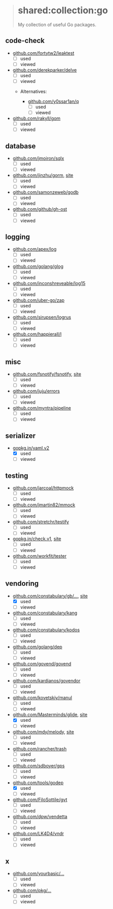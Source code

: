 > # shared:collection:go
>
> My collection of useful Go packages.

## code-check

- [github.com/fortytw2/leaktest](https://github.com/fortytw2/leaktest)
  - [ ] used
  - [ ] viewed

- [github.com/derekparker/delve](https://github.com/derekparker/delve)
  - [ ] used
  - [ ] viewed

  - Alternatives:

    - [github.com/y0ssar1an/q](https://github.com/y0ssar1an/q)
      - [ ] used
      - [ ] viewed

- [github.com/rakyll/gom](https://github.com/rakyll/gom)
  - [ ] used
  - [ ] viewed

## database

- [github.com/jmoiron/sqlx](https://github.com/jmoiron/sqlx)
  - [ ] used
  - [ ] viewed

- [github.com/jinzhu/gorm](https://github.com/jinzhu/gorm), [site](http://jinzhu.me/gorm/)
  - [ ] used
  - [ ] viewed

- [github.com/samonzeweb/godb](https://github.com/samonzeweb/godb)
  - [ ] used
  - [ ] viewed

- [github.com/github/gh-ost](https://github.com/github/gh-ost)
  - [ ] used
  - [ ] viewed

## logging

- [github.com/apex/log](https://github.com/apex/log)
  - [ ] used
  - [ ] viewed

- [github.com/golang/glog](https://github.com/golang/glog)
  - [ ] used
  - [ ] viewed

- [github.com/inconshreveable/log15](https://github.com/inconshreveable/log15)
  - [ ] used
  - [ ] viewed

- [github.com/uber-go/zap](https://github.com/uber-go/zap)
  - [ ] used
  - [ ] viewed

- [github.com/sirupsen/logrus](https://github.com/sirupsen/logrus)
  - [ ] used
  - [ ] viewed

- [github.com/happierall/l](https://github.com/happierall/l)
  - [ ] used
  - [ ] viewed

## misc

- [github.com/fsnotify/fsnotify](https://github.com/fsnotify/fsnotify), [site](https://fsnotify.org)
  - [ ] used
  - [ ] viewed

- [github.com/juju/errors](https://github.com/juju/errors)
  - [ ] used
  - [ ] viewed

- [github.com/myntra/pipeline](https://github.com/myntra/pipeline)
  - [ ] used
  - [ ] viewed

## serializer

- [gopkg.in/yaml.v2](https://github.com/go-yaml/yaml)
  - [x] used
  - [ ] viewed

## testing

- [github.com/jarcoal/httpmock](https://github.com/jarcoal/httpmock)
  - [ ] used
  - [ ] viewed

- [github.com/jmartin82/mmock](https://github.com/jmartin82/mmock)
  - [ ] used
  - [ ] viewed

- [github.com/stretchr/testify](https://github.com/stretchr/testify)
  - [ ] used
  - [ ] viewed

- [gopkg.in/check.v1](https://github.com/go-check/check), [site](http://labix.org/gocheck)
  - [ ] used
  - [ ] viewed

- [github.com/workfit/tester](https://github.com/workfit/tester)
  - [ ] used
  - [ ] viewed

## vendoring

- [github.com/constabulary/gb/...](https://github.com/constabulary/gb), [site](https://getgb.io)
  - [x] used
  - [ ] viewed

- [github.com/constabulary/kang](https://github.com/constabulary/kang)
  - [ ] used
  - [ ] viewed

- [github.com/constabulary/kodos](https://github.com/constabulary/kodos)
  - [ ] used
  - [ ] viewed

- [github.com/golang/dep](https://github.com/golang/dep)
  - [ ] used
  - [ ] viewed

- [github.com/govend/govend](https://github.com/govend/govend)
  - [ ] used
  - [ ] viewed

- [github.com/kardianos/govendor](https://github.com/kardianos/govendor)
  - [ ] used
  - [ ] viewed

- [github.com/kovetskiy/manul](https://github.com/kovetskiy/manul)
  - [ ] used
  - [ ] viewed

- [github.com/Masterminds/glide](https://github.com/Masterminds/glide), [site](https://glide.sh)
  - [x] used
  - [ ] viewed

- [github.com/mdy/melody](https://github.com/mdy/melody), [site](https://melody.sh)
  - [ ] used
  - [ ] viewed

- [github.com/rancher/trash](https://github.com/rancher/trash)
  - [ ] used
  - [ ] viewed

- [github.com/sdboyer/gps](https://github.com/sdboyer/gps)
  - [ ] used
  - [ ] viewed

- [github.com/tools/godep](https://github.com/tools/godep)
  - [x] used
  - [ ] viewed

- [github.com/FiloSottile/gvt](https://github.com/FiloSottile/gvt)
  - [ ] used
  - [ ] viewed

- [github.com/dpw/vendetta](https://github.com/dpw/vendetta)
  - [ ] used
  - [ ] viewed

- [github.com/LK4D4/vndr](https://github.com/LK4D4/vndr)
  - [ ] used
  - [ ] viewed

## x

- [github.com/yourbasic/...](https://github.com/yourbasic)
  - [ ] used
  - [ ] viewed

- [github.com/pkg/...](https://github.com/pkg)
  - [ ] used
  - [ ] viewed
